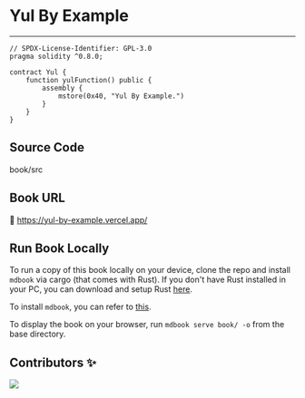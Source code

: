 # Yul By Example 

---

```solidity
// SPDX-License-Identifier: GPL-3.0
pragma solidity ^0.8.0;

contract Yul {
    function yulFunction() public {
        assembly {
            mstore(0x40, "Yul By Example.")
        }
    }
}
```

## Source Code
book/src

## Book URL
🔗 https://yul-by-example.vercel.app/

## Run Book Locally
To run a copy of this book locally on your device, clone the repo and install `mdbook` via cargo (that comes with Rust). If you don't have Rust installed in your PC, you can download and setup Rust [here](https://www.rust-lang.org/).

To install `mdbook`, you can refer to [this](https://rust-lang.github.io/mdBook/guide/installation.html).

To display the book on your browser, run `mdbook serve book/ -o` from the base directory.

## Contributors ✨

<a href="https://github.com/Perelyn-sama/yul_by_example/graphs/contributors">
  <img src="https://contrib.rocks/image?repo=Perelyn-sama/yul_by_example" />
</a>
